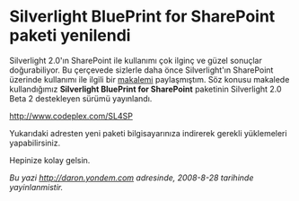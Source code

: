 # Silverlight BluePrint for SharePoint paketi yenilendi 

Silverlight 2.0'ın SharePoint ile kullanımı çok ilginç ve güzel sonuçlar
doğurabiliyor. Bu çerçevede sizlerle daha önce Silverlight'ın SharePoint
üzerinde kullanımı ile ilgili bir
[makalemi](http://daron.yondem.com/tr/post/690517ba-c893-49f8-a744-07894794ca6f)
paylaşmıştım. Söz konusu makalede kullandığımız **Silverlight BluePrint
for SharePoint** paketinin Silverlight 2.0 Beta 2 destekleyen sürümü
yayınlandı.

<http://www.codeplex.com/SL4SP>

Yukarıdaki adresten yeni paketi bilgisayarınıza indirerek gerekli
yüklemeleri yapabilirsiniz.

Hepinize kolay gelsin.


*Bu yazi http://daron.yondem.com adresinde, 2008-8-28 tarihinde yayinlanmistir.*